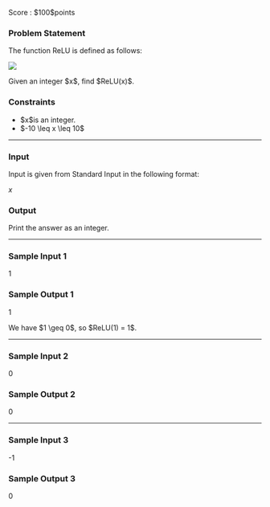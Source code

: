 
<div>

<span>

<span>

<p>
Score : $100$points
</p>

<div>

<section>

### **Problem Statement**

<p>
The function ReLU is defined as follows:
<a href="https://atcoder.jp/contests/abc183/tasks/abc183_aReLU(x) =
        \begin{cases}
            x & (x \geqq 0) \
            0 & (x < 0) \
        \end{cases}"></a>
</p>

<p>

<img src="https://img.atcoder.jp/ghi/relu.png">

</img>

</p>

<p>
Given an integer $x$, find $ReLU(x)$.
</p>

</section>

</div>

<div>

<section>

### **Constraints**

<ul>

<li>
$x$is an integer.
</li>

<li>
$-10 \leq x \leq 10$
</li>

</ul>

</section>

</div>

---

<div>

<div>

<section>

### **Input**

<p>
Input is given from Standard Input in the following format:
</p>

<div>

$x$
</div>

</section>

</div>

<div>

<section>

### **Output**

<p>
Print the answer as an integer.
</p>

</section>

</div>

</div>

---

<div>

<section>

### **Sample Input 1**

<div>

1

</div>

</section>

</div>

<div>

<section>

### **Sample Output 1**

<div>

1

</div>

<p>
We have $1 \geq 0$, so $ReLU(1) = 1$.
</p>

</section>

</div>

---

<div>

<section>

### **Sample Input 2**

<div>

0

</div>

</section>

</div>

<div>

<section>

### **Sample Output 2**

<div>

0

</div>

</section>

</div>

---

<div>

<section>

### **Sample Input 3**

<div>

-1

</div>

</section>

</div>

<div>

<section>

### **Sample Output 3**

<div>

0

</div>

</section>

</div>

</span>

</span>

</div>
